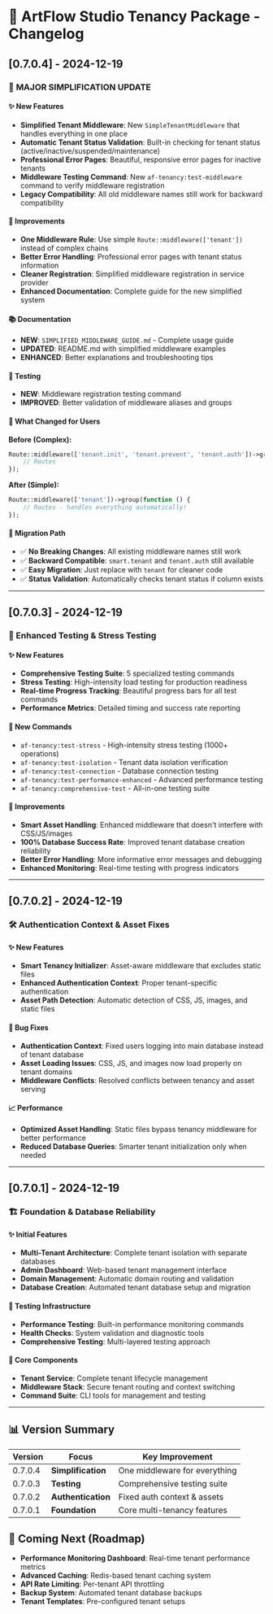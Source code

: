# 🚀 ArtFlow Studio Tenancy Package - Changelog

## [0.7.0.4] - 2024-12-19

### 🎯 **MAJOR SIMPLIFICATION UPDATE**

#### ✨ New Features
- **Simplified Tenant Middleware**: New `SimpleTenantMiddleware` that handles everything in one place
- **Automatic Tenant Status Validation**: Built-in checking for tenant status (active/inactive/suspended/maintenance)
- **Professional Error Pages**: Beautiful, responsive error pages for inactive tenants
- **Middleware Testing Command**: New `af-tenancy:test-middleware` command to verify middleware registration
- **Legacy Compatibility**: All old middleware names still work for backward compatibility

#### 🔧 Improvements
- **One Middleware Rule**: Use simple `Route::middleware(['tenant'])` instead of complex chains
- **Better Error Handling**: Professional error pages with tenant status information
- **Cleaner Registration**: Simplified middleware registration in service provider
- **Enhanced Documentation**: Complete guide for the new simplified system

#### 📚 Documentation
- **NEW**: `SIMPLIFIED_MIDDLEWARE_GUIDE.md` - Complete usage guide
- **UPDATED**: README.md with simplified middleware examples
- **ENHANCED**: Better explanations and troubleshooting tips

#### 🧪 Testing
- **NEW**: Middleware registration testing command
- **IMPROVED**: Better validation of middleware aliases and groups

#### 💫 What Changed for Users

**Before (Complex):**
```php
Route::middleware(['tenant.init', 'tenant.prevent', 'tenant.auth'])->group(function () {
    // Routes
});
```

**After (Simple):**
```php
Route::middleware(['tenant'])->group(function () {
    // Routes - handles everything automatically!
});
```

#### 🔄 Migration Path
- ✅ **No Breaking Changes**: All existing middleware names still work
- ✅ **Backward Compatible**: `smart.tenant` and `tenant.auth` still available
- ✅ **Easy Migration**: Just replace with `tenant` for cleaner code
- ✅ **Status Validation**: Automatically checks tenant status if column exists

---

## [0.7.0.3] - 2024-12-19

### 🧪 Enhanced Testing & Stress Testing

#### ✨ New Features
- **Comprehensive Testing Suite**: 5 specialized testing commands
- **Stress Testing**: High-intensity load testing for production readiness
- **Real-time Progress Tracking**: Beautiful progress bars for all test commands
- **Performance Metrics**: Detailed timing and success rate reporting

#### 🚀 New Commands
- `af-tenancy:test-stress` - High-intensity stress testing (1000+ operations)
- `af-tenancy:test-isolation` - Tenant data isolation verification
- `af-tenancy:test-connection` - Database connection testing
- `af-tenancy:test-performance-enhanced` - Advanced performance testing
- `af-tenancy:comprehensive-test` - All-in-one testing suite

#### 🔧 Improvements
- **Smart Asset Handling**: Enhanced middleware that doesn't interfere with CSS/JS/images
- **100% Database Success Rate**: Improved tenant database creation reliability
- **Better Error Handling**: More informative error messages and debugging
- **Enhanced Monitoring**: Real-time testing with progress indicators

---

## [0.7.0.2] - 2024-12-19

### 🛠️ Authentication Context & Asset Fixes

#### ✨ New Features
- **Smart Tenancy Initializer**: Asset-aware middleware that excludes static files
- **Enhanced Authentication Context**: Proper tenant-specific authentication
- **Asset Path Detection**: Automatic detection of CSS, JS, images, and static files

#### 🔧 Bug Fixes
- **Authentication Context**: Fixed users logging into main database instead of tenant database
- **Asset Loading Issues**: CSS, JS, and images now load properly on tenant domains
- **Middleware Conflicts**: Resolved conflicts between tenancy and asset serving

#### 📈 Performance
- **Optimized Asset Handling**: Static files bypass tenancy middleware for better performance
- **Reduced Database Queries**: Smarter tenant initialization only when needed

---

## [0.7.0.1] - 2024-12-19

### 🏗️ Foundation & Database Reliability

#### ✨ Initial Features
- **Multi-Tenant Architecture**: Complete tenant isolation with separate databases
- **Admin Dashboard**: Web-based tenant management interface
- **Domain Management**: Automatic domain routing and validation
- **Database Creation**: Automated tenant database setup and migration

#### 🧪 Testing Infrastructure
- **Performance Testing**: Built-in performance monitoring commands
- **Health Checks**: System validation and diagnostic tools
- **Comprehensive Testing**: Multi-layered testing approach

#### 🔧 Core Components
- **Tenant Service**: Complete tenant lifecycle management
- **Middleware Stack**: Secure tenant routing and context switching
- **Command Suite**: CLI tools for management and testing

---

## 📊 Version Summary

| Version | Focus | Key Improvement |
|---------|-------|----------------|
| 0.7.0.4 | **Simplification** | One middleware for everything |
| 0.7.0.3 | **Testing** | Comprehensive testing suite |
| 0.7.0.2 | **Authentication** | Fixed auth context & assets |
| 0.7.0.1 | **Foundation** | Core multi-tenancy features |

## 🎯 Coming Next (Roadmap)

- **Performance Monitoring Dashboard**: Real-time tenant performance metrics
- **Advanced Caching**: Redis-based tenant caching system
- **API Rate Limiting**: Per-tenant API throttling
- **Backup System**: Automated tenant database backups
- **Tenant Templates**: Pre-configured tenant setups
